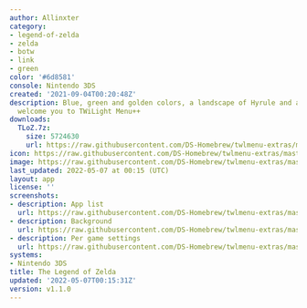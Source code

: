 ```yaml
---
author: Allinxter
category:
- legend-of-zelda
- zelda
- botw
- link
- green
color: '#6d8581'
console: Nintendo 3DS
created: '2021-09-04T00:20:48Z'
description: Blue, green and golden colors, a landscape of Hyrule and a familiar tune
  welcome you to TWiLight Menu++
downloads:
  TLoZ.7z:
    size: 5724630
    url: https://raw.githubusercontent.com/DS-Homebrew/twlmenu-extras/master/_nds/TWiLightMenu/3dsmenu/themes/TLoZ.7z
icon: https://raw.githubusercontent.com/DS-Homebrew/twlmenu-extras/master/_nds/TWiLightMenu/3dsmenu/themes/meta/TLoZ/icon.png
image: https://raw.githubusercontent.com/DS-Homebrew/twlmenu-extras/master/_nds/TWiLightMenu/3dsmenu/themes/meta/TLoZ/icon.png
last_updated: 2022-05-07 at 00:15 (UTC)
layout: app
license: ''
screenshots:
- description: App list
  url: https://raw.githubusercontent.com/DS-Homebrew/twlmenu-extras/master/_nds/TWiLightMenu/3dsmenu/themes/meta/TLoZ/screenshots/app-list.png
- description: Background
  url: https://raw.githubusercontent.com/DS-Homebrew/twlmenu-extras/master/_nds/TWiLightMenu/3dsmenu/themes/meta/TLoZ/screenshots/background.png
- description: Per game settings
  url: https://raw.githubusercontent.com/DS-Homebrew/twlmenu-extras/master/_nds/TWiLightMenu/3dsmenu/themes/meta/TLoZ/screenshots/per-game-settings.png
systems:
- Nintendo 3DS
title: The Legend of Zelda
updated: '2022-05-07T00:15:31Z'
version: v1.1.0
---
```

